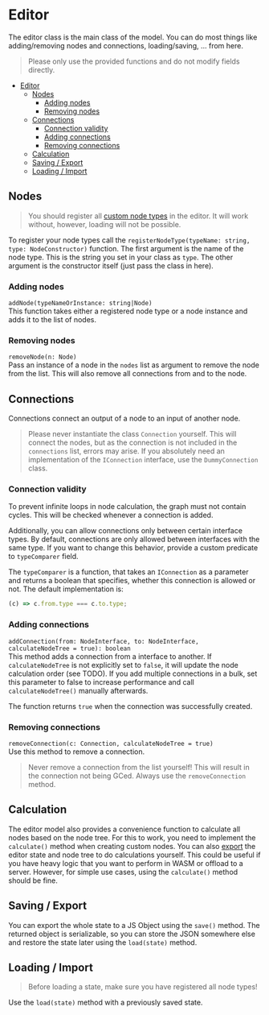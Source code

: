 # Editor
The editor class is the main class of the model. You can do most things like adding/removing nodes and connections, loading/saving, ... from here.

> Please only use the provided functions and do not modify fields directly.

- [Editor](#editor)
  - [Nodes](#nodes)
    - [Adding nodes](#adding-nodes)
    - [Removing nodes](#removing-nodes)
  - [Connections](#connections)
    - [Connection validity](#connection-validity)
    - [Adding connections](#adding-connections)
    - [Removing connections](#removing-connections)
  - [Calculation](#calculation)
  - [Saving / Export](#saving--export)
  - [Loading / Import](#loading--import)


## Nodes
> You should register all [custom node types](nodes.md) in the editor.
> It will work without, however, loading will not be possible.

To register your node types call the `registerNodeType(typeName: string, type: NodeConstructor)` function. The first argument is the name of the node type. This is the string you set in your class as `type`. The other argument is the constructor itself (just pass the class in here).

### Adding nodes
`addNode(typeNameOrInstance: string|Node)`  
This function takes either a registered node type or a node instance and adds it to the list of nodes.

### Removing nodes
`removeNode(n: Node)`  
Pass an instance of a node in the `nodes` list as argument to remove the node from the list. This will also remove all connections from and to the node.


## Connections
Connections connect an output of a node to an input of another node.

> Please never instantiate the class `Connection` yourself. This will connect the nodes, but as the connection is not included in the `connections` list, errors may arise. If you absolutely need an implementation of the `IConnection` interface, use the `DummyConnection` class.

### Connection validity
To prevent infinite loops in node calculation, the graph must not contain cycles. This will be checked whenever a connection is added.

Additionally, you can allow connections only between certain interface types. By default, connections are only allowed between interfaces with the same type. If you want to change this behavior, provide a custom predicate to `typeComparer` field.

The `typeComparer` is a function, that takes an `IConnection` as a parameter and returns a boolean that specifies, whether this connection is allowed or not. The default implementation is:
```ts
(c) => c.from.type === c.to.type;
```

### Adding connections
`addConnection(from: NodeInterface, to: NodeInterface, calculateNodeTree = true): boolean`  
This method adds a connection from a interface to another. If `calculateNodeTree` is not explicitly set to `false`, it will update the node calculation order (see TODO). If you add multiple connections in a bulk, set this parameter to false to increase performance and call `calculateNodeTree()` manually afterwards.

The function returns `true` when the connection was successfully created.

### Removing connections
`removeConnection(c: Connection, calculateNodeTree = true)`  
Use this method to remove a connection.
> Never remove a connection from the list yourself! This will result in the connection not being GCed.
> Always use the `removeConnection` method.


## Calculation
The editor model also provides a convenience function to calculate all nodes based on the node tree. For this to work, you need to implement the `calculate()` method when creating custom nodes.
You can also [export](#saving--export) the editor state and node tree to do calculations yourself. This could be useful if you have heavy logic that you want to perform in WASM or offload to a server.
However, for simple use cases, using the `calculate()` method should be fine.


## Saving / Export
You can export the whole state to a JS Object using the `save()` method. The returned object is serializable, so you can store the JSON somewhere else and restore the state later using the `load(state)` method.


## Loading / Import
> Before loading a state, make sure you have registered all node types!

Use the `load(state)` method with a previously saved state.